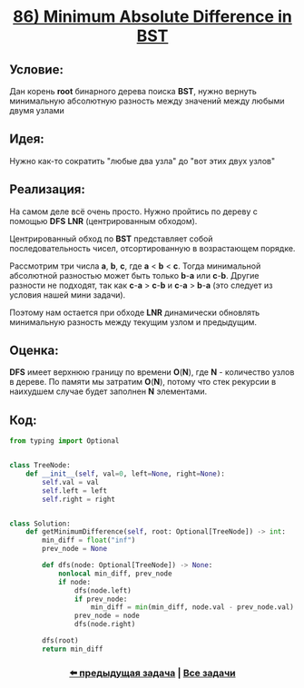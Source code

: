 <div align='center'>
<h1><a href='https://leetcode.com/problems/minimum-absolute-difference-in-bst/description/'><strong>86) Minimum Absolute Difference in BST</strong></a></h1>
</div>

## **Условие:**

Дан корень **root** бинарного дерева поиска **BST**, нужно вернуть минимальную абсолютную разность между значений между любыми двумя узлами

## **Идея:**

Нужно как-то сократить "любые два узла" до "вот этих двух узлов"

## **Реализация:**

На самом деле всё очень просто. Нужно пройтись по дереву с помощью **DFS** **LNR** (центрированным обходом).

Центрированный обход по **BST** представляет собой последовательность чисел, отсортированную в возрастающем порядке.

Рассмотрим три числа **a**, **b**, **c**, где **a** < **b** < **c**. Тогда минимальной абсолютной разностью может быть только **b**-**a** или **c**-**b**. Другие разности не подходят, так как **c**-**a** > **c**-**b** и **c**-**a** > **b**-**a** (это следует из условия нашей мини задачи).

Поэтому нам остается при обходе **LNR** динамически обновлять минимальную разность между текущим узлом и предыдущим.



## **Оценка:**

**DFS** имеет верхнюю границу по времени **O**(**N**), где **N** - количество узлов в дереве. По памяти мы затратим **O**(**N**), потому что стек рекурсии в наихудшем случае будет заполнен **N** элементами.

## Код:
```python
from typing import Optional


class TreeNode:
    def __init__(self, val=0, left=None, right=None):
        self.val = val
        self.left = left
        self.right = right


class Solution:
    def getMinimumDifference(self, root: Optional[TreeNode]) -> int:
        min_diff = float("inf")
        prev_node = None

        def dfs(node: Optional[TreeNode]) -> None:
            nonlocal min_diff, prev_node
            if node:
                dfs(node.left)
                if prev_node:
                    min_diff = min(min_diff, node.val - prev_node.val)
                prev_node = node
                dfs(node.right)

        dfs(root)
        return min_diff

```

<div align='center'><h3><a href='https://github.com/TAskMAster339/PythonAlgorithms/tree/main/85.Binary%20Tree%20Zigzag%20Level%20Order%20Traversal'>⬅️ предыдущая задача</a>&nbsp;|&nbsp;<a href='https://github.com/TAskMAster339/PythonAlgorithms/tree/main/README.md'>Все задачи</a></h3></div>